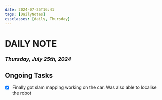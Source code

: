 ```yaml
---
date: 2024-07-25T16:41
tags: [DailyNotes]
cssclasses: [daily, Thursday]
---
```

# DAILY NOTE
### *Thursday, July 25th, 2024*

## Ongoing Tasks
- [x] Finally got slam mapping working on the car. Was also able to localise the robot